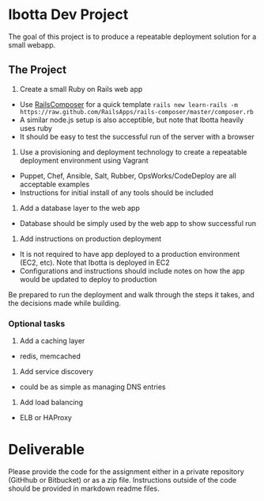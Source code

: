 # Ibotta Dev Project

The goal of this project is to produce a repeatable deployment solution for a small webapp.

## The Project

1. Create a small Ruby on Rails web app
  * Use [RailsComposer](https://github.com/RailsApps/learn-rails) for a quick template  `rails new learn-rails -m https://raw.github.com/RailsApps/rails-composer/master/composer.rb`
  * A similar node.js setup is also acceptible, but note that Ibotta heavily uses ruby
  * It should be easy to test the successful run of the server with a browser
1. Use a provisioning and deployment technology to create a repeatable deployment environment using Vagrant
  * Puppet, Chef, Ansible, Salt, Rubber, OpsWorks/CodeDeploy are all acceptable examples
  * Instructions for initial install of any tools should be included
1. Add a database layer to the web app
  * Database should be simply used by the web app to show successful run
1. Add instructions on production deployment
  * It is not required to have app deployed to a production environment (EC2, etc).  Note that Ibotta is deployed in EC2
  * Configurations and instructions should include notes on how the app would be updated to deploy to production

Be prepared to run the deployment and walk through the steps it takes, and the decisions made while building.

### Optional tasks

1. Add a caching layer
  * redis, memcached
1. Add service discovery
  * could be as simple as managing DNS entries
1. Add load balancing
  * ELB or HAProxy

# Deliverable

Please provide the code for the assignment either in a private repository (GitHhub or Bitbucket) or as a zip file. Instructions outside of the code should be provided in markdown readme files.
